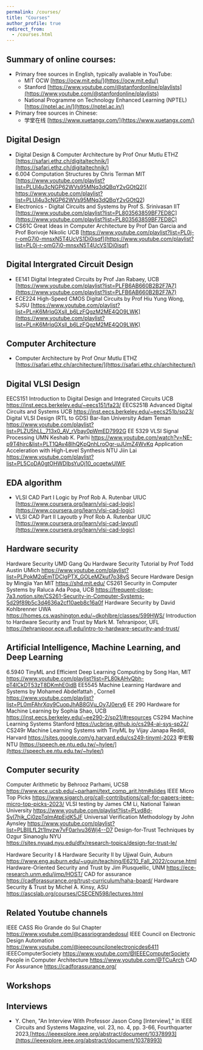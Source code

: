 ```yaml
---
permalink: /courses/
title: "Courses"
author_profile: true
redirect_from:  
  - /courses.html
---
```

## Summary of online courses:
* Primary free sources in English, typically avaliable in YouTube:
	* MIT OCW [https://ocw.mit.edu/](https://ocw.mit.edu/)
	* Stanford [https://www.youtube.com/@stanfordonline/playlists](https://www.youtube.com/@stanfordonline/playlists)
	* National Programme on Technology Enhanced Learning (NPTEL) [https://nptel.ac.in/](https://nptel.ac.in/)
* Primary free sources in Chinese:
	* 学堂在线 [https://www.xuetangx.com/](https://www.xuetangx.com/)
	
## Digital Design
* Digital Design & Computer Architecture by Prof Onur Mutlu ETHZ [https://safari.ethz.ch/digitaltechnik/](https://safari.ethz.ch/digitaltechnik/)
* 6.004 Computation Structures by Chris Terman MIT	[https://www.youtube.com/playlist?list=PLUl4u3cNGP62WVs95MNq3dQBqY2vGOtQ2](	https://www.youtube.com/playlist?list=PLUl4u3cNGP62WVs95MNq3dQBqY2vGOtQ2)
* Electronics - Digital Circuits and Systems  by Prof S. Srinivasan IIT [https://www.youtube.com/playlist?list=PL803563859BF7ED8C](https://www.youtube.com/playlist?list=PL803563859BF7ED8C)
* CS61C Great Ideas in Computer Architecture by Prof Dan Garcia and Prof Borivoje Nikolic UCB [https://www.youtube.com/playlist?list=PL0j-r-omG7i0-mnsxN5T4UcVS1Di0isqf](https://www.youtube.com/playlist?list=PL0j-r-omG7i0-mnsxN5T4UcVS1Di0isqf)

## Digital Intergrated Circuit Design
* EE141 Digital Integrated Circuits by Prof Jan Rabaey, UCB [https://www.youtube.com/playlist?list=PLFB6AB660B2B2F7A7](https://www.youtube.com/playlist?list=PLFB6AB660B2B2F7A7)
* ECE224 High-Speed CMOS Digital Circuits by Prof Hiu Yung Wong, SJSU [https://www.youtube.com/playlist?list=PLnK6MrIqGXsIl_b6LzFQgzM2ME4QO9LWK](https://www.youtube.com/playlist?list=PLnK6MrIqGXsIl_b6LzFQgzM2ME4QO9LWK)

## Computer Architecture
* Computer Architecture by Prof Onur Mutlu ETHZ [https://safari.ethz.ch/architecture/](https://safari.ethz.ch/architecture/)

## Digital VLSI Design
EECS151 Introduction to Digital Design and Integrated Circuits	UCB		https://inst.eecs.berkeley.edu/~eecs151/fa23/
EECS251B Advanced Digital Circuits and Systems	UCB		https://inst.eecs.berkeley.edu/~eecs251b/sp23/
Digital VLSI Design (RTL to GDS)	Bar-Ilan University	Adam Teman	https://www.youtube.com/playlist?list=PLZU5hLL_713x0_AV_rVbay0pWmED7992G
EE 5329 VLSI Signal Processing	UMN	Keshab K. Parhi	https://www.youtube.com/watch?v=NE-p9T4hjrc&list=PLT1QAv48lhQKpQnhLroOgr-uJUmZ4WvKq
Application Acceleration with High-Level Synthesis	NTU	Jiin Lai	https://www.youtube.com/playlist?list=PL5CoDA0gtOHWDIbsYuOj10_ocqetwUlWF

## EDA algorithm
* VLSI CAD Part I Logic	by Prof Rob A. Rutenbar UIUC [https://www.coursera.org/learn/vlsi-cad-logic](https://www.coursera.org/learn/vlsi-cad-logic)
* VLSI CAD Part II Layoutb y Prof Rob A. Rutenbar UIUC [https://www.coursera.org/learn/vlsi-cad-layout](https://www.coursera.org/learn/vlsi-cad-logic)

## Hardware security
Hardware Security	UMD	Gang Qu	
Hardware Security Tutorial	by Prof Todd Austin UMich		https://www.youtube.com/playlist?list=PLPokM2qEmTDClgPTX_GOLeMZkuf7o38yS
Secure Hardware Design	by Mingjia Yan  MIT	https://shd.mit.edu/
CS261 Security in Computer Systems by Raluca Ada Popa, UCB	https://frequent-close-7a3.notion.site/CS261-Security-in-Computer-Systems-5d29f89b5c3d4636a2cf10aeb8c16a0f
Hardware Security	by David Kohlbrenner UWA	https://homes.cs.washington.edu/~dkohlbre/classes/599HWS/
Introduction to Hardware Security and Trust by Mark M. Tehranipoor,	UFL	https://tehranipoor.ece.ufl.edu/intro-to-hardware-security-and-trust/

## Artificial Intelligence, Machine Learning, and Deep Learning
6.5940 TinyML and Efficient Deep Learning Computing	by Song Han, MIT		https://www.youtube.com/playlist?list=PL80kAHvQbh-pT4lCkDT53zT8DKmhE0idB
EE5545 Machine Learning Hardware and Systems by Mohamed Abdelfattah	, Cornell	https://www.youtube.com/playlist?list=PL0mFAhrXqy9CuopJhAB8GVu_Oy7J0ery6
EE 290 Hardware for Machine Learning by Sophia Shao,	UCB	https://inst.eecs.berkeley.edu/~ee290-2/sp21/#resources
CS294 Machine Learning Systems	Stanford		https://ucbrise.github.io/cs294-ai-sys-sp22/
CS249r Machine Learning Systems with TinyML by Vijay Janapa Reddi, Harvard	https://sites.google.com/g.harvard.edu/cs249-tinyml-2023
李宏毅 NTU [https://speech.ee.ntu.edu.tw/~hylee/](https://speech.ee.ntu.edu.tw/~hylee/)

## Computer security 
Computer Arithmetic	by Behrooz Parhami, UCSB		https://www.ece.ucsb.edu/~parhami/text_comp_arit.htm#slides
IEEE Micro Top Picks			https://www.sigarch.org/call-contributions/call-for-papers-ieee-micro-top-picks-2023/
VLSI testing by James CM Li, National Taiwan University	https://www.youtube.com/playlist?list=PLvd8d-SyI7hjk_Ci0zpTqImAtpEjdK5JF
Universal Verification Methodology by John Aynsley	https://www.youtube.com/playlist?list=PLBIILfL2t1lnvzw7vF0arlvu36Wj4--D7
Design-for-Trust Techniques by Ozgur Sinanoglu NYU	
https://sites.nyuad.nyu.edu/dfx/research-topics/design-for-trust-le/

Hardware Security I & Hardware Security II by Ujjwal Guin, Auburn	https://www.eng.auburn.edu/~uguin/teaching/E6210_Fall_2022/course.html
Hardware-Oriented Security and Trust by Jim Plusquellic, UNM	https://ece-research.unm.edu/jimp/HOST/
CAD for assurance 			https://cadforassurance.org/trust-curriculum/haha-board/
Hardware Security & Trust by Michel A. Kinsy, ASU		https://ascslab.org/courses/CSECEN598/lectures.html
## Related Youtube channels
IEEE CASS Rio Grande do Sul Chapter	https://www.youtube.com/@cassriograndedosul
IEEE Council on Electronic Design Automation	https://www.youtube.com/@ieeecouncilonelectronicdes6411
IEEEComputerSociety	https://www.youtube.com/@IEEEComputerSociety
People in Computer Architecture	https://www.youtube.com/@TCuArch
CAD For Assurance 	https://cadforassurance.org/
## Workshops

## Interviews
* Y. Chen, "An Interview With Professor Jason Cong [Interview]," in IEEE Circuits and Systems Magazine, vol. 23, no. 4, pp. 3-66, Fourthquarter 2023,[https://ieeexplore.ieee.org/abstract/document/10378993](https://ieeexplore.ieee.org/abstract/document/10378993)